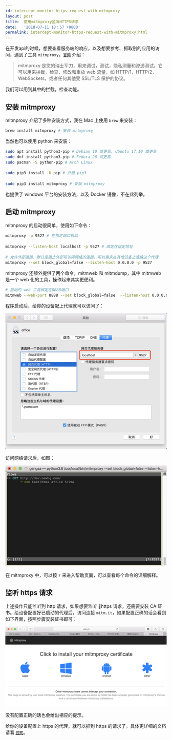 ```yaml
---
id: intercept-monitor-https-request-with-mitmproxy
layout: post
title:  使用mitmproxy监听HTTPS请求
date:   '2018-07-11 18：57 +0800'
permalink: intercept-monitor-https-request-with-mitmproxy.html
---
```


在开发api的时候，想要查看服务端的响应，以及想要参考、抓取别的应用的访问，遇到了工具 `mitmproxy`。[`官网`](https://www.mitmproxy.org/) 介绍：

>mitmproxy 是您的瑞士军刀，用来调试，测试，隐私测量和渗透测试。它可以用来拦截，检查，修改和重放 web 流量，如 HTTP/1，HTTP/2，WebSockets，或者任何其他受 SSL/TLS 保护的协议。

我们可以用到其中的拦截，检查功能。

## 安装 mitmproxy

mitmproxy 介绍了多种安装方式，我在 Mac 上使用 `brew` 来安装：

```bash
brew install mitmproxy # 安装 mitmproxy
```

当然也可以使用 python 来安装：

```bash
sudo apt install python3-pip # Debian 10 或更高, Ubuntu 17.10 或更高
sudo dnf install python3-pip # Fedora 26 或更高
sudo pacman -S python-pip # Arch Linux

sudo pip3 install -U pip # 升级 pip3

sudo pip3 install mitmproxy # 安装 mitmproxy
```

也提供了 windows 平台的安装方法，以及 Docker 镜像，不在此列举。

## 启动 mitmproxy

mitmproxy 的启动很简单，使用如下命令：

```bash
mitmproxy -p 9527 # 在指定端口启动

mitmproxy --listen-host localhost -p 9527 # 绑定在指定地址

# 允许外部连接，默认是阻止外部可访问网络的连接，可以用来在其他设备上连接这个代理
mitmproxy --set block_global=false --listen-host 0.0.0.0 -p 9527
```

mitmproxy 还额外提供了两个命令，mitmweb 和 mitmdump，其中 mitmweb 是一个 web 化的工具，操作起来其实更便利。

```bash
# 启动的 web 工具绑定在8888端口
mitmweb --web-port 8888 --set block_global=false  --listen-host 0.0.0.0 -p 9527
```

程序启动后，给你的设备配上代理就可以访问了：

![配置http代理](/images/mitmproxy/config-http-proxy.png)

访问网络请求后，如图：

![截图](/images/mitmproxy/screenshot.png)

在 mitmproxy 中，可以按 `?` 来进入帮助页面，可以查看每个命令的详细解释。

## 监听 https 请求

上述操作只能监听到 http 请求，如果想要监听 https 请求，还需要安装 CA 证书。给设备配置好已启动的代理后，访问连接 `mitm.it`，如果配置正确的话会看到如下界面，按照步骤安装证书即可：

![安装CA证书](/images/mitmproxy/install-ca.png)

没有配置正确的话也会给出相应的提示。

给你的设备配置上 https 的代理，就可以抓到 https 的请求了。具体更详细的文档请看 [`官网`](https://www.mitmproxy.org/)。
